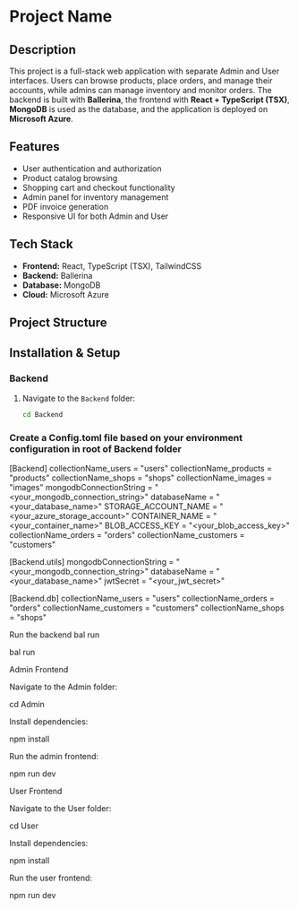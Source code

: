 # Project Name

## Description
This project is a full-stack web application with separate Admin and User interfaces. Users can browse products, place orders, and manage their accounts, while admins can manage inventory and monitor orders. The backend is built with **Ballerina**, the frontend with **React + TypeScript (TSX)**, **MongoDB** is used as the database, and the application is deployed on **Microsoft Azure**.

## Features
- User authentication and authorization
- Product catalog browsing
- Shopping cart and checkout functionality
- Admin panel for inventory management
- PDF invoice generation
- Responsive UI for both Admin and User

## Tech Stack
- **Frontend:** React, TypeScript (TSX), TailwindCSS
- **Backend:** Ballerina
- **Database:** MongoDB
- **Cloud:** Microsoft Azure

## Project Structure


## Installation & Setup

### Backend
1. Navigate to the `Backend` folder:
   ```bash
   cd Backend

### Create a Config.toml file based on your environment configuration in root of Backend folder  
[Backend]
collectionName_users = "users"
collectionName_products = "products"
collectionName_shops = "shops"
collectionName_images = "images"
mongodbConnectionString = "<your_mongodb_connection_string>"
databaseName = "<your_database_name>"
STORAGE_ACCOUNT_NAME = "<your_azure_storage_account>"
CONTAINER_NAME = "<your_container_name>"
BLOB_ACCESS_KEY = "<your_blob_access_key>"
collectionName_orders = "orders"
collectionName_customers = "customers"

[Backend.utils]
mongodbConnectionString = "<your_mongodb_connection_string>"
databaseName = "<your_database_name>"
jwtSecret = "<your_jwt_secret>"

[Backend.db]
collectionName_users = "users"
collectionName_orders = "orders"
collectionName_customers = "customers"
collectionName_shops = "shops"
 
Run the backend 
bal run


bal run

Admin Frontend

Navigate to the Admin folder:

cd Admin


Install dependencies:

npm install


Run the admin frontend:

npm run dev

User Frontend

Navigate to the User folder:

cd User


Install dependencies:

npm install


Run the user frontend:

npm run dev